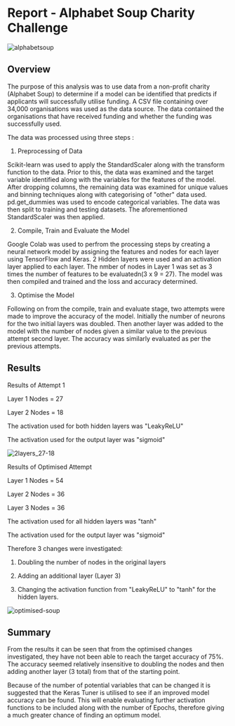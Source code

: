 # Report - Alphabet Soup Charity Challenge

![alphabetsoup](https://user-images.githubusercontent.com/113118793/227778678-e482347e-1112-4ade-a6c7-a66d5c6f6510.jpg)


## Overview
The purpose of this analysis was to use data from a non-profit charity (Alphabet Soup) to determine if a model can be identified that predicts if applicants will successfully utilise funding.
A CSV file containing over 34,000 organisations was used as the data source. The data contained the organisations that have received funding and whether the funding was successfully used. 

The data was processed using three steps :

1. Preprocessing of Data

Scikit-learn was used to apply the StandardScaler along with the transform function to the data. Prior to this, the data was examined and the target variable identified along with the variables for the features of the model. After dropping columns, the remaining data was examined for unique values and binning techniques along with categorising of "other" data used. pd.get_dummies was used to encode categorical variables.
The data was then split to training and testing datasets. The aforementioned StandardScaler was then applied.


2. Compile, Train and Evaluate the Model

Google Colab was used to perfrom the processing steps by creating a neural network model by assigning the features and nodes for each layer using TensorFlow and Keras. 
2 Hidden layers were used and an activation layer applied to each layer. The nmber of nodes in Layer 1 was set as 3 times the number of features to be evaluatedn(3 x 9 = 27). 
The model was then compiled and trained and the loss and accuracy determined.


3. Optimise the Model

Following on from the compile, train and evaluate stage, two attempts were made to improve the accuracy of the model. Initially the number of neurons for the two initial layers was doubled. Then another layer was added to the model with the number of nodes given a similar value to the previous attempt second layer. The accuracy was similarly evaluated as per the previous attempts.


## Results

Results of Attempt 1

Layer 1 Nodes = 27

Layer 2 Nodes = 18

The activation used for both hidden layers was "LeakyReLU"

The activation used for the output layer was "sigmoid"

![2layers_27-18](https://user-images.githubusercontent.com/113118793/227781221-b65eec26-5fdb-4c6d-a5d7-5eefafc76bd5.jpg)


Results of Optimised Attempt

Layer 1 Nodes = 54

Layer 2 Nodes = 36

Layer 3 Nodes = 36

The activation used for all hidden layers was "tanh"

The activation used for the output layer was "sigmoid"

Therefore 3 changes were investigated:

1. Doubling the number of nodes in the original layers

2. Adding an additional layer (Layer 3)

3. Changing the activation function from "LeakyReLU" to "tanh" for the hidden layers. 

![optimised-soup](https://user-images.githubusercontent.com/113118793/228200662-b5a60be7-0df6-4bbf-b7f2-ecd8ee84ecca.jpg)




## Summary
From the results it can be seen that from the optimised changes investigated, they have not been able to reach the target accuracy of 75%. The accuracy seemed relatively insensitive to doubling the nodes and then adding another layer (3 total) from that of the starting point. 

Because of the number of potential variables that can be changed it is suggested that the Keras Tuner is utilised to see if an improved model accuracy can be found. This will enable evaluating further activation functions to be included along with the number of Epochs, therefore giving a much greater chance of finding an optimum model. 




